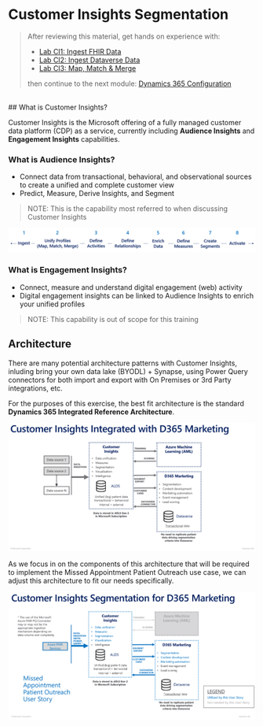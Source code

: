 # Customer Insights Segmentation
> After reviewing this material, get hands on experience with:<br>
> * [Lab CI1: Ingest FHIR Data](./Lab_CI1/)
> * [Lab CI2: Ingest Dataverse Data](./Lab_CI2/)
> * [Lab CI3: Map, Match & Merge](./Lab_CI3/)
>
> then continue to the next module: [Dynamics 365 Configuration](https://github.com/microsoft/MC4H-Acceleration/tree/main/PatientOutreach_UserStoryTraining/5_D365_Marketing_Config)
<br>
## What is Customer Insights?

Customer Insights is the Microsoft offering of a fully managed customer data platform (CDP) as a service, currently including **Audience Insights** and **Engagement Insights** capabilities. 

### What is Audience Insights?

* Connect data from transactional, behavioral, and observational sources to create a unified and complete customer view
* Predict, Measure, Derive Insights, and Segment

> NOTE: This is the capability most referred to when discussing Customer Insights 

![Audience Insights Process Steps](./AudienceInsights_Steps.png)

### What is Engagement Insights?

* Connect, measure and understand digital engagement (web) activity
* Digital engagement insights can be linked to Audience Insights to enrich your unified profiles

> NOTE: This capability is out of scope for this training

## Architecture

There are many potential architecture patterns with Customer Insights, inluding bring your own data lake (BYODL) + Synapse, using Power Query connectors for both import and export with On Premises or 3rd Party integrations, etc. 

For the purposes of this exercise, the best fit architecture is the standard **Dynamics 365 Integrated Reference Architecture**. 

![Dynamics 365 Integrated Reference Architecture](./D365_Integrated_RefArch.png)

As we focus in on the components of this architecture that will be required to implement the Missed Appointment Patient Outreach use case, we can adjust this architecture to fit our needs specifically. 

![Missed Appointment Patient Outreach CI Architecture](./MissedAptPatientOutreach_Arch.png)










